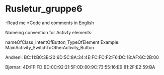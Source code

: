 # Rusletur_gruppe6

-Read me
*Code and comments in English

Nameing convention for Activty elements:


nameOfClass_intentOfButton_TypeOfElement
Example: MainActivity_SwitchToOtherActivity_Button 

Andreni: BC:11:B0:3B:20:6D:5C:8A:34:4E:FC:FC:F2:F6:DC:18:AF:6C:2B:00

Bjørnar: 4D:FF:FD:BD:0C:92:21:5F:0D:80:9C:73:55:16:E9:81:2F:E2:59:BA
